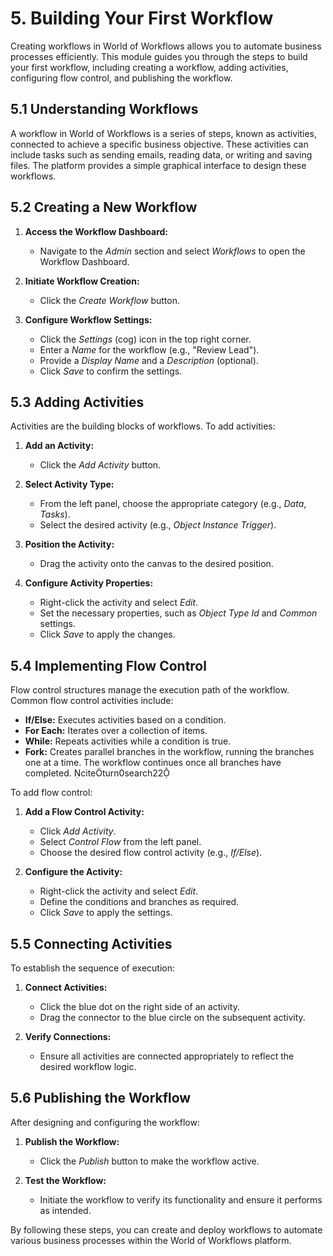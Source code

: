 # 5. Building Your First Workflow

Creating workflows in World of Workflows allows you to automate business processes efficiently. This module guides you through the steps to build your first workflow, including creating a workflow, adding activities, configuring flow control, and publishing the workflow.

## 5.1 Understanding Workflows

A workflow in World of Workflows is a series of steps, known as activities, connected to achieve a specific business objective. These activities can include tasks such as sending emails, reading data, or writing and saving files. The platform provides a simple graphical interface to design these workflows.

## 5.2 Creating a New Workflow

1. **Access the Workflow Dashboard:**
   - Navigate to the *Admin* section and select *Workflows* to open the Workflow Dashboard.

2. **Initiate Workflow Creation:**
   - Click the *Create Workflow* button.

3. **Configure Workflow Settings:**
   - Click the *Settings* (cog) icon in the top right corner.
   - Enter a *Name* for the workflow (e.g., "Review Lead").
   - Provide a *Display Name* and a *Description* (optional).
   - Click *Save* to confirm the settings.

## 5.3 Adding Activities

Activities are the building blocks of workflows. To add activities:

1. **Add an Activity:**
   - Click the *Add Activity* button.

2. **Select Activity Type:**
   - From the left panel, choose the appropriate category (e.g., *Data*, *Tasks*).
   - Select the desired activity (e.g., *Object Instance Trigger*).

3. **Position the Activity:**
   - Drag the activity onto the canvas to the desired position.

4. **Configure Activity Properties:**
   - Right-click the activity and select *Edit*.
   - Set the necessary properties, such as *Object Type Id* and *Common* settings.
   - Click *Save* to apply the changes.

## 5.4 Implementing Flow Control

Flow control structures manage the execution path of the workflow. Common flow control activities include:

- **If/Else:** Executes activities based on a condition.
- **For Each:** Iterates over a collection of items.
- **While:** Repeats activities while a condition is true.
- **Fork:** Creates parallel branches in the workflow, running the branches one at a time. The workflow continues once all branches have completed. citeturn0search22

To add flow control:

1. **Add a Flow Control Activity:**
   - Click *Add Activity*.
   - Select *Control Flow* from the left panel.
   - Choose the desired flow control activity (e.g., *If/Else*).

2. **Configure the Activity:**
   - Right-click the activity and select *Edit*.
   - Define the conditions and branches as required.
   - Click *Save* to apply the settings.

## 5.5 Connecting Activities

To establish the sequence of execution:

1. **Connect Activities:**
   - Click the blue dot on the right side of an activity.
   - Drag the connector to the blue circle on the subsequent activity.

2. **Verify Connections:**
   - Ensure all activities are connected appropriately to reflect the desired workflow logic.

## 5.6 Publishing the Workflow

After designing and configuring the workflow:

1. **Publish the Workflow:**
   - Click the *Publish* button to make the workflow active.

2. **Test the Workflow:**
   - Initiate the workflow to verify its functionality and ensure it performs as intended.

By following these steps, you can create and deploy workflows to automate various business processes within the World of Workflows platform. 